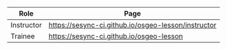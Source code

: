 Role | Page
---|---
Instructor | https://sesync-ci.github.io/osgeo-lesson/instructor
Trainee | https://sesync-ci.github.io/osgeo-lesson
